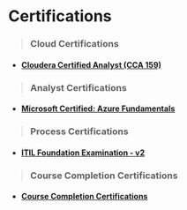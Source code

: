 # Certifications

> ### Cloud Certifications
- #### [Cloudera Certified Analyst (CCA 159)](https://github.com/anuragambuja/anuragambuja/blob/master/accomplishments/certifications/Cloudera%20Certified%20Analyst%20(CCA%20159).pdf)

> ### Analyst Certifications
- #### [Microsoft Certified: Azure Fundamentals](https://www.youracclaim.com/badges/a31a62f3-57d4-4252-acf5-52a510738842)

> ### Process Certifications
- #### [ITIL Foundation Examination - v2](https://github.com/anuragambuja/anuragambuja/blob/master/accomplishments/certifications/ITIL%20Foundation%20-%20v2.pdf)

> ### Course Completion Certifications
- #### [Course Completion Certifications](https://github.com/anuragambuja/anuragambuja/tree/master/accomplishments/certifications/course_completion_certifications)

